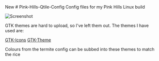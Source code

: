 New # Pink-Hills-Qtile-Config
Config files for my Pink Hills Linux build

![Screenshot](https://github.com/TheWonkyTestube/Pink-Hills/blob/main/Pink%20Hills%20Final.png)

GTK themes are hard to upload, so I've left them out. The themes I have used are:

[GTK-Icons](https://www.gnome-look.org/s/Gnome/p/1463720/)
[GTK-Theme](https://www.gnome-look.org/p/1521400/)

Colours from the termite config can be subbed into these themes to match the rice
